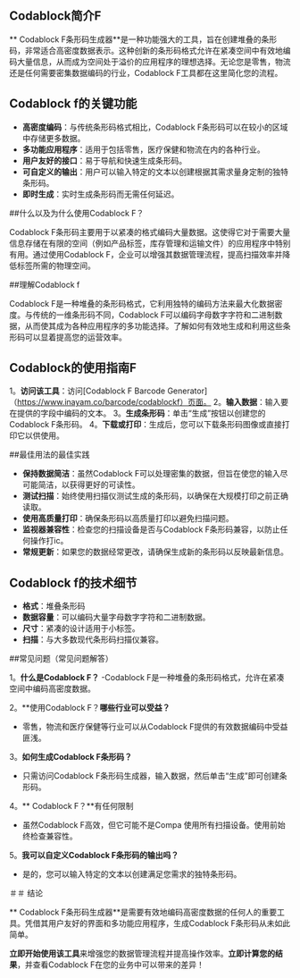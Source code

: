 ## Codablock简介F

** Codablock F条形码生成器**是一种功能强大的工具，旨在创建堆叠的条形码，非常适合高密度数据表示。这种创新的条形码格式允许在紧凑空间中有效地编码大量信息，从而成为空间处于溢价的应用程序的理想选择。无论您是零售，物流还是任何需要密集数据编码的行业，Codablock F工具都在这里简化您的流程。

## Codablock f的关键功能

-  **高密度编码**：与传统条形码格式相比，Codablock F条形码可以在较小的区域中存储更多数据。
-  **多功能应用程序**：适用于包括零售，医疗保健和物流在内的各种行业。
-  **用户友好的接口**：易于导航和快速生成条形码。
-  **可自定义的输出**：用户可以输入特定的文本以创建根据其需求量身定制的独特条形码。
-  **即时生成**：实时生成条形码而无需任何延迟。

##什么以及为什么使用Codablock F？

Codablock F条形码主要用于以紧凑的格式编码大量数据。这使得它对于需要大量信息存储在有限的空间（例如产品标签，库存管理和运输文件）的应用程序中特别有用。通过使用Codablock F，企业可以增强其数据管理流程，提高扫描效率并降低标签所需的物理空间。

##理解Codablock f

Codablock F是一种堆叠的条形码格式，它利用独特的编码方法来最大化数据密度。与传统的一维条形码不同，Codablock F可以编码字母数字字符和二进制数据，从而使其成为各种应用程序的多功能选择。了解如何有效地生成和利用这些条形码可以显着提高您的运营效率。

## Codablock的使用指南F

1。**访问该工具**：访问[Codablock F Barcode Generator]（https://www.inayam.co/barcode/codablockf）页面。
2。**输入数据**：输入要在提供的字段中编码的文本。
3。**生成条形码**：单击“生成”按钮以创建您的Codablock F条形码。
4。**下载或打印**：生成后，您可以下载条形码图像或直接打印它以供使用。

##最佳用法的最佳实践

-  **保持数据简洁**：虽然Codablock F可以处理密集的数据，但旨在使您的输入尽可能简洁，以获得更好的可读性。
-  **测试扫描**：始终使用扫描仪测试生成的条形码，以确保在大规模打印之前正确读取。
-  **使用高质量打印**：确保条形码以高质量打印以避免扫描问题。
-  **监视器兼容性**：检查您的扫描设备是否与Codablock F条形码兼容，以防止任何操作打ic。
-  **常规更新**：如果您的数据经常更改，请确保生成新的条形码以反映最新信息。

## Codablock f的技术细节

-  **格式**：堆叠条形码
-  **数据容量**：可以编码大量字母数字字符和二进制数据。
-  **尺寸**：紧凑的设计适用于小标签。
-  **扫描**：与大多数现代条形码扫描仪兼容。

##常见问题（常见问题解答）

1。**什么是Codablock F？**
-Codablock F是一种堆叠的条形码格式，允许在紧凑空间中编码高密度数据。

2。**使用Codablock F？**哪些行业可以受益？**
- 零售，物流和医疗保健等行业可以从Codablock F提供的有效数据编码中受益匪浅。

3。**如何生成Codablock F条形码？**
- 只需访问Codablock F条形码生成器，输入数据，然后单击“生成”即可创建条形码。

4。** Codablock F？**有任何限制
- 虽然Codablock F高效，但它可能不是Compa 使用所有扫描设备。使用前始终检查兼容性。

5。**我可以自定义Codablock F条形码的输出吗？**
- 是的，您可以输入特定的文本以创建满足您需求的独特条形码。

＃＃ 结论

** Codablock F条形码生成器**是需要有效地编码高密度数据的任何人的重要工具。凭借其用户友好的界面和多功能应用程序，生成Codablock F条形码从未如此简单。

**立即开始使用该工具**来增强您的数据管理流程并提高操作效率。**立即计算您的结果**，并查看Codablock F在您的业务中可以带来的差异！